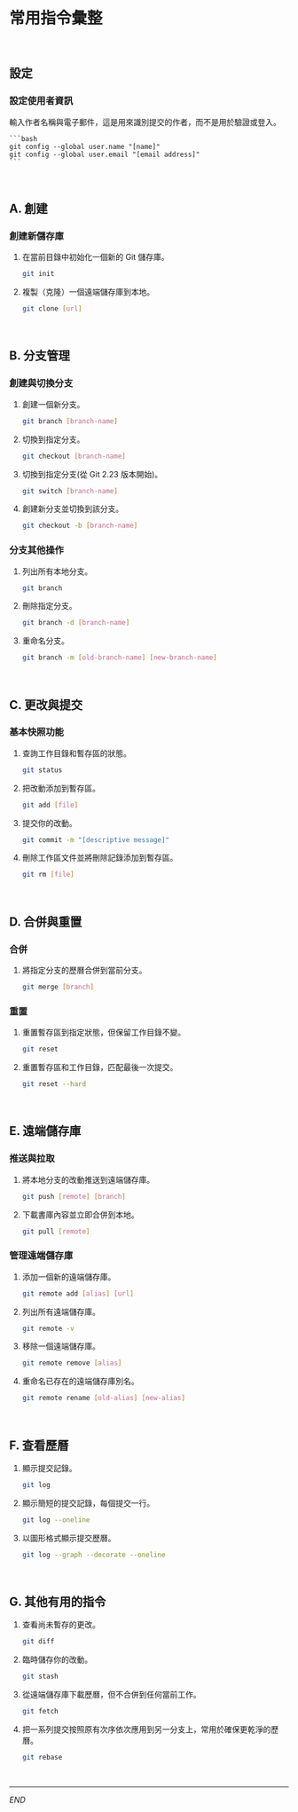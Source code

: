 # 常用指令彙整
</br>

## 設定

### 設定使用者資訊

輸入作者名稱與電子郵件，這是用來識別提交的作者，而不是用於驗證或登入。

    ```bash
    git config --global user.name "[name]"
    git config --global user.email "[email address]"
    ```

</br>

## A. 創建

### 創建新儲存庫

1. 在當前目錄中初始化一個新的 Git 儲存庫。

    ```bash
    git init
    ```
2. 複製（克隆）一個遠端儲存庫到本地。

    ```bash
    git clone [url]
    ```

</br>

## B. 分支管理

### 創建與切換分支

1. 創建一個新分支。

    ```bash
    git branch [branch-name]
    ```

2. 切換到指定分支。

    ```bash
    git checkout [branch-name]
    ```

3. 切換到指定分支(從 Git 2.23 版本開始)。

    ```bash
    git switch [branch-name]
    ```

4. 創建新分支並切換到該分支。

    ```bash
    git checkout -b [branch-name]
    ```

### 分支其他操作

1. 列出所有本地分支。

    ```bash
    git branch
    ```

2. 刪除指定分支。

    ```bash
    git branch -d [branch-name]
    ```

3. 重命名分支。

    ```bash
    git branch -m [old-branch-name] [new-branch-name]
    ```

</br>

## C. 更改與提交

### 基本快照功能

1. 查詢工作目錄和暫存區的狀態。

    ```bash
    git status
    ```

2. 把改動添加到暫存區。

    ```bash
    git add [file]
    ```

3. 提交你的改動。

    ```bash
    git commit -m "[descriptive message]"
    ```

4. 刪除工作區文件並將刪除記錄添加到暫存區。

    ```bash
    git rm [file]
    ```

</br>

## D. 合併與重置

### 合併

1. 將指定分支的歷曆合併到當前分支。

    ```bash
    git merge [branch]
    ```

### 重置

1. 重置暫存區到指定狀態，但保留工作目錄不變。

    ```bash
    git reset
    ```

2. 重置暫存區和工作目錄，匹配最後一次提交。

    ```bash
    git reset --hard
    ```

</br>

## E. 遠端儲存庫

### 推送與拉取

1. 將本地分支的改動推送到遠端儲存庫。

    ```bash
    git push [remote] [branch]
    ```

2. 下載書庫內容並立即合併到本地。

    ```bash
    git pull [remote]
    ```

### 管理遠端儲存庫

1. 添加一個新的遠端儲存庫。

    ```bash
    git remote add [alias] [url]
    ```

2. 列出所有遠端儲存庫。

    ```bash
    git remote -v
    ```

3. 移除一個遠端儲存庫。

    ```bash
    git remote remove [alias]
    ```

4. 重命名已存在的遠端儲存庫別名。

    ```bash
    git remote rename [old-alias] [new-alias]
    ```

</br>

## F. 查看歷曆


1. 顯示提交記錄。

    ```bash
    git log
    ```

2. 顯示簡短的提交記錄，每個提交一行。

    ```bash
    git log --oneline
    ```

3. 以圖形格式顯示提交歷曆。

    ```bash
    git log --graph --decorate --oneline
    ```

</br>

## G. 其他有用的指令


1. 查看尚未暫存的更改。

    ```bash
    git diff
    ```

2. 臨時儲存你的改動。

    ```bash
    git stash
    ```

3. 從遠端儲存庫下載歷曆，但不合併到任何當前工作。

    ```bash
    git fetch
    ```

4. 把一系列提交按照原有次序依次應用到另一分支上，常用於確保更乾淨的歷曆。

    ```bash
    git rebase
    ```

</br>

---

_END_